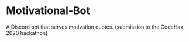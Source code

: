 # Motivational-Bot

A Discord bot that serves motivation quotes. (submission to the CodeHax 2020 hackathon)

